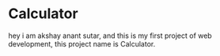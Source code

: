 # Calculator
hey i am akshay anant sutar, and this is my first project of web development,  this project name is Calculator.
